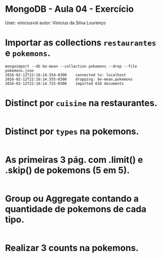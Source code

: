 # MongoDB - Aula 04 - Exercício
User: viniciusvsl
autor: Vinicius da Silva Lourenço

# Importar as collections `restaurantes` e `pokemons`.
```
mongoimport --db be-mean --collection pokemons --drop --file pokemons.json
2016-02-12T22:16:14.554-0300	connected to: localhost
2016-02-12T22:16:14.555-0300	dropping: be-mean.pokemons
2016-02-12T22:16:14.725-0300	imported 610 documents
```

# Distinct por `cuisine` na restaurantes.
```
```

# Distinct por `types` na pokemons.
```
```

# As primeiras 3 pág. com .limit() e .skip() de pokemons (5 em 5).
```
```

# Group ou Aggregate contando a quantidade de pokemons de cada tipo.
```
```

# Realizar 3 counts na pokemons.
```
```
